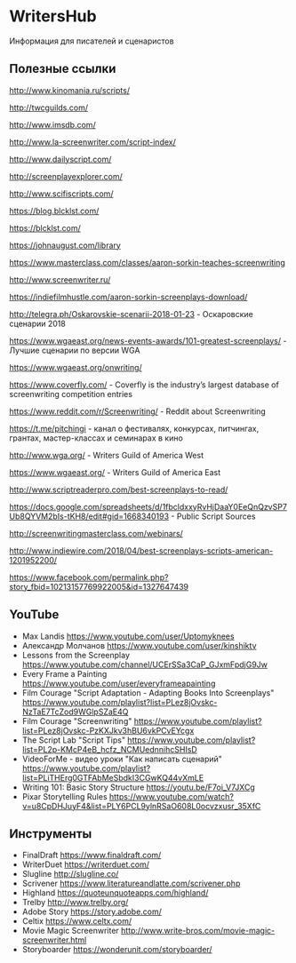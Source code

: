 # WritersHub
Информация для писателей и сценаристов

## Полезные ссылки

http://www.kinomania.ru/scripts/

http://twcguilds.com/

http://www.imsdb.com/

http://www.la-screenwriter.com/script-index/

http://www.dailyscript.com/

http://screenplayexplorer.com/

http://www.scifiscripts.com/

https://blog.blcklst.com/

https://blcklst.com/

https://johnaugust.com/library

https://www.masterclass.com/classes/aaron-sorkin-teaches-screenwriting

http://www.screenwriter.ru/

https://indiefilmhustle.com/aaron-sorkin-screenplays-download/

http://telegra.ph/Oskarovskie-scenarii-2018-01-23 - Оскаровские сценарии 2018

https://www.wgaeast.org/news-events-awards/101-greatest-screenplays/ - Лучшие сценарии по версии WGA

https://www.wgaeast.org/onwriting/

https://www.coverfly.com/ - Coverfly is the industry’s largest database of screenwriting competition entries

https://www.reddit.com/r/Screenwriting/ - Reddit about Screenwriting

https://t.me/pitchingi - канал о фестивалях, конкурсах, питчингах, грантах, мастер-классах и семинарах в кино

http://www.wga.org/ - Writers Guild of America West

https://www.wgaeast.org/ - Writers Guild of America East

http://www.scriptreaderpro.com/best-screenplays-to-read/

https://docs.google.com/spreadsheets/d/1fbcldxxyRvHjDaaY0EeQnQzvSP7Ub8QYVM2bIs-tKH8/edit#gid=1668340193 - Public Script Sources

http://screenwritingmasterclass.com/webinars/

http://www.indiewire.com/2018/04/best-screenplays-scripts-american-1201952200/

https://www.facebook.com/permalink.php?story_fbid=10213157769922005&id=1327647439


## YouTube

- Max Landis https://www.youtube.com/user/Uptomyknees
- Александр Молчанов https://www.youtube.com/user/kinshiktv
- Lessons from the Screenplay https://www.youtube.com/channel/UCErSSa3CaP_GJxmFpdjG9Jw
- Every Frame a Painting https://www.youtube.com/user/everyframeapainting
- Film Courage "Script Adaptation - Adapting Books Into Screenplays" https://www.youtube.com/playlist?list=PLez8jOvskc-NzTaE7TcZod9WGlpSZaE4Q
- Film Courage "Screenwriting" https://www.youtube.com/playlist?list=PLez8jOvskc-PzKXJkv3hBU6vkPCvEYcgx
- The Script Lab "Script Tips" https://www.youtube.com/playlist?list=PL2p-KMcP4eB_hcfz_NCMUednnihcSHIsD
- VideoForMe - видео уроки "Как написать сценарий" https://www.youtube.com/playlist?list=PLiTHErg0GTFAbMeSbdkI3CGwKQ44vXmLE
- Writing 101: Basic Story Structure https://youtu.be/F7oi_V7JXCg
- Pixar Storytelling Rules https://www.youtube.com/watch?v=u8CpDHJuyF4&list=PLY6PCL9ylnRSaO608L0ocvzxusr_35XfC

## Инструменты
- FinalDraft https://www.finaldraft.com/
- WriterDuet https://writerduet.com/
- Slugline http://slugline.co/
- Scrivener https://www.literatureandlatte.com/scrivener.php
- Highland https://quoteunquoteapps.com/highland/
- Trelby http://www.trelby.org/
- Adobe Story https://story.adobe.com/
- Celtix https://www.celtx.com/
- Movie Magic Screenwriter http://www.write-bros.com/movie-magic-screenwriter.html
- Storyboarder https://wonderunit.com/storyboarder/

